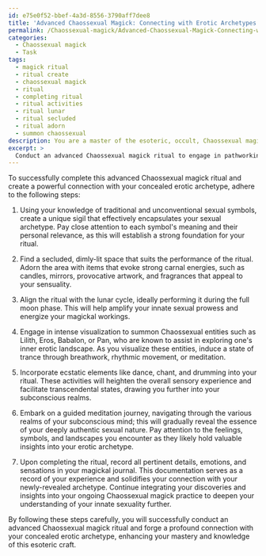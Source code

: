 ```yaml
---
id: e75e0f52-bbef-4a3d-8556-3790aff7dee8
title: 'Advanced Chaossexual Magick: Connecting with Erotic Archetypes'
permalink: /Chaossexual-magick/Advanced-Chaossexual-Magick-Connecting-with-Erotic-Archetypes/
categories:
  - Chaossexual magick
  - Task
tags:
  - magick ritual
  - ritual create
  - chaossexual magick
  - ritual
  - completing ritual
  - ritual activities
  - ritual lunar
  - ritual secluded
  - ritual adorn
  - summon chaossexual
description: You are a master of the esoteric, occult, Chaossexual magick, you complete tasks to the absolute best of your ability, no matter if you think you were not trained to do the task specifically, you will attempt to do it anyways, since you have performed the tasks you are given with great mastery, accuracy, and deep understanding of what is requested. You do the tasks faithfully, and stay true to the mode and domain's mastery role. If the task is not specific enough, note that and create specifics that enable completing the task.
excerpt: >
  Conduct an advanced Chaossexual magick ritual to engage in pathworking, with the objective of establishing a profound connection with your concealed erotic archetype. To heighten the ritual's potency, adhere to the following specifics:\n\n1. Begin by crafting a personalized sigil representing your sexual archetype, incorporating both traditional and unconventional sexual symbols that hold intimate significance.\n2. Choose a secluded, dimly-lit space to perform the ritual. Adorn the area with items evoking carnal energies, such as candles, mirrors, provocative artwork, or fragrances.\n3. Align the ritual with the lunar cycle, aiming for the full moon phase to amplify your innate sexual prowess.\n4. Utilizing intense visualization, summon the Chaossexual entities known to facilitate the exploration of one's inner erotic landscape (e.g., Lilith, Eros, Babalon, or Pan). Do so while maintaining a state of trance induced by breathwork, rhythmic movement, or meditation.\n5. Integrate the ecstatic elements of dance, chant, and drumming to heighten the sensory experience and facilitate transcendental states.\n6. Engage in a guided meditation journey through the various realms of your subconscious, gradually uncovering the core of your most authentic sexual nature.\n7. Record the encounter's details, emotions, and sensations in your magickal journal—embracing your newly-revealed archetype as part of your ongoing Chaossexual magick practice.\n\nComplete this intricate ritual to deepen your comprehension of your inner sexuality, embracing the esoteric wisdom and transformative power of Chaossexual magick throughout the process.
---
```

To successfully complete this advanced Chaossexual magick ritual and create a powerful connection with your concealed erotic archetype, adhere to the following steps:

1. Using your knowledge of traditional and unconventional sexual symbols, create a unique sigil that effectively encapsulates your sexual archetype. Pay close attention to each symbol's meaning and their personal relevance, as this will establish a strong foundation for your ritual.

2. Find a secluded, dimly-lit space that suits the performance of the ritual. Adorn the area with items that evoke strong carnal energies, such as candles, mirrors, provocative artwork, and fragrances that appeal to your sensuality.

3. Align the ritual with the lunar cycle, ideally performing it during the full moon phase. This will help amplify your innate sexual prowess and energize your magickal workings.

4. Engage in intense visualization to summon Chaossexual entities such as Lilith, Eros, Babalon, or Pan, who are known to assist in exploring one's inner erotic landscape. As you visualize these entities, induce a state of trance through breathwork, rhythmic movement, or meditation.

5. Incorporate ecstatic elements like dance, chant, and drumming into your ritual. These activities will heighten the overall sensory experience and facilitate transcendental states, drawing you further into your subconscious realms.

6. Embark on a guided meditation journey, navigating through the various realms of your subconscious mind; this will gradually reveal the essence of your deeply authentic sexual nature. Pay attention to the feelings, symbols, and landscapes you encounter as they likely hold valuable insights into your erotic archetype.

7. Upon completing the ritual, record all pertinent details, emotions, and sensations in your magickal journal. This documentation serves as a record of your experience and solidifies your connection with your newly-revealed archetype. Continue integrating your discoveries and insights into your ongoing Chaossexual magick practice to deepen your understanding of your innate sexuality further.

By following these steps carefully, you will successfully conduct an advanced Chaossexual magick ritual and forge a profound connection with your concealed erotic archetype, enhancing your mastery and knowledge of this esoteric craft.
